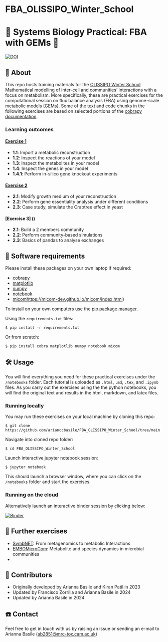 # FBA_OLISSIPO_Winter_School
# 🦠 Systems Biology Practical: FBA with GEMs 🧬

[![DOI](https://zenodo.org/badge/740951705.svg)](https://zenodo.org/doi/10.5281/zenodo.10475949)

## 📜 About

This repo hosts training materials for the [OLISSIPO Winter School]([https://www.sysbiol.cam.ac.uk/Part%20III](https://www.inesc-id.pt/events/6839/)) Mathematical modelling of inter-cell and communities’ interactions with a focus on metabolism. More specifically, these are practical exercises for the computational session on flux balance analysis (FBA) using genome-scale metabolic models (GEMs). Some of the text and code chunks in the following exercises are based on selected portions of the [cobrapy documentation](https://cobrapy.readthedocs.io/en/latest/).

### Learning outcomes

#### [Exercise 1](https://github.com/arianccbasile/FBA_OLISSIPO_Winter_School/blob/main/systems-biology-fba-practical-main/notebooks/1_fba.ipynb)
- **1.1**: Import a metabolic reconstruction
- **1.2**: Inspect the reactions of your model
- **1.3**: Inspect the metabolites in your model
- **1.4**: Inspect the genes in your model
- **1.4.1**: Perform in-silico gene knockout experiments

#### [Exercise 2](https://github.com/arianccbasile/FBA_OLISSIPO_Winter_School/blob/main/systems-biology-fba-practical-main/notebooks/2_fba.ipynb)
- **2.1**: Modify growth medium of your reconstruction
- **2.2**: Perform gene essentiality analysis under different conditions
- **2.3**: Case study, simulate the Crabtree effect in yeast

#### [Exercise 3] ()
- **2.1**: Build a 2 members community
- **2.2**: Perform community-based simulations
- **2.3**: Basics of pandas to analyse exchanges


## 🚚 Software requirements

Please install these packages on your own laptop if required:

* [cobrapy](https://opencobra.github.io/cobrapy/)
* [matplotlib](https://matplotlib.org/stable/)
* [numpy](https://numpy.org/install/)
* [notebook](https://jupyter.org/install#jupyter-notebook)
* [micom](https://jupyter.org/install#jupyter-notebook)https://micom-dev.github.io/micom/index.html)

To install on your own computers use the [pip package manager](https://pip.pypa.io/en/stable/getting-started/).

Using the `requirements.txt` files:

```
$ pip install -r requirements.txt
```

Or from scratch:

```
$ pip install cobra matplotlib numpy notebook micom
```

## 🛠️ Usage

You will find everything you need for these practical exercises under the `/notebooks` folder. Each tutorial is uploaded as `.html`, `.md`, `.tex`, and `.ipynb` files. As you carry out the exercises using the the python notebooks, you will find the original text and results in the html, markdown, and latex files. 

### Running locally

You may run these exercises on your local machine by cloning this repo:

```
$ git clone https://github.com/arianccbasile/FBA_OLISSIPO_Winter_School/tree/main
```

Navigate into cloned repo folder:

```
$ cd FBA_OLISSIPO_Winter_School
```

Launch interactive jupyter notebook session:

```
$ jupyter notebook
```

This should launch a browser window, where you can click on the `/notebooks` folder and start the exercises.

### Running on the cloud 

Alternatively launch an interactive binder session by clicking below:

[![Binder](https://mybinder.org/badge_logo.svg)](https://mybinder.org/v2/gh/franciscozorrilla/systems-biology-fba-practical/HEAD)

## 🧠 Further exercises

* [SymbNET](https://github.com/franciscozorrilla/SymbNET): From metagenomics to metabolic Interactions 
* [EMBOMicroCom](https://github.com/franciscozorrilla/EMBOMicroCom): Metabolite and species dynamics in microbial communities
* 

## 👷 Contributors

* Originally developed by Arianna Basile and Kiran Patil in 2023
* Updated by Francisco Zorrilla and Arianna Basile in 2024
* Updated by Arianna Basile in 2024


## ☎️ Contact

Feel free to get in touch with us by raising an issue or sending an e-mail to Arianna Basile (ab2851@mrc-tox.cam.ac.uk)
